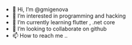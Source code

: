 - 👋 Hi, I’m @gmigenova
- 👀 I’m interested in programming and hacking
- 🌱 I’m currently learning flutter , .net core
- 💞️ I’m looking to collaborate on github
- 📫 How to reach me ..

<!---
gmigenova/gmigenova is a ✨ special ✨ repository because its `README.md` (this file) appears on your GitHub profile.
You can click the Preview link to take a look at your changes.
--->

